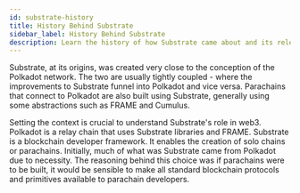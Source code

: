 ```yaml
---
id: substrate-history
title: History Behind Substrate
sidebar_label: History Behind Substrate
description: Learn the history of how Substrate came about and its relevance to Polkadot.
---
```


Substrate, at its origins, was created very close to the conception of the Polkadot network.  The two are usually tightly coupled - where the improvements to Substrate funnel into Polkadot and vice versa.  Parachains that connect to Polkadot are also built using Substrate, generally using some abstractions such as FRAME and Cumulus.

Setting the context is crucial to understand Substrate's role in web3.  Polkadot is a relay chain that uses Substrate libraries and FRAME.  Substrate is a blockchain developer framework.  It enables the creation of solo chains or parachains.  Initially, much of what was Substrate came from Polkadot due to necessity.  The reasoning behind this choice was if parachains were to be built, it would be sensible to make all standard blockchain protocols and primitives available to parachain developers.
